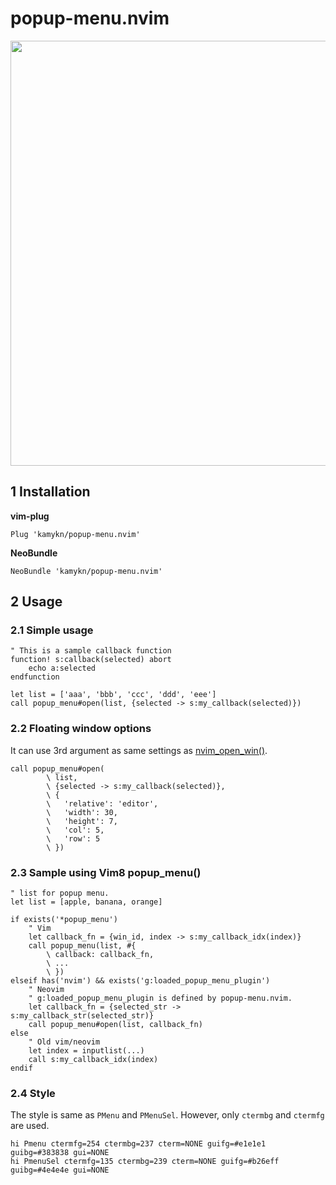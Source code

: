 # popup-menu.nvim

<img src="https://github.com/kamykn/popup-menu.nvim/blob/master/img/top.png?raw=true" width=680>

## 1 Installation
**vim-plug**

```
Plug 'kamykn/popup-menu.nvim'
```

**NeoBundle**
```
NeoBundle 'kamykn/popup-menu.nvim'
```

## 2 Usage
### 2.1 Simple usage

```
" This is a sample callback function
function! s:callback(selected) abort
	echo a:selected
endfunction

let list = ['aaa', 'bbb', 'ccc', 'ddd', 'eee']
call popup_menu#open(list, {selected -> s:my_callback(selected)})
```

### 2.2 Floating window options
It can use 3rd argument as same settings as [nvim_open_win()](https://neovim.io/doc/user/api.html#nvim_open_win()).

```
call popup_menu#open(
		\ list,
		\ {selected -> s:my_callback(selected)},
		\ {
		\ 	'relative': 'editor',
		\ 	'width': 30,
		\ 	'height': 7,
		\ 	'col': 5,
		\ 	'row': 5
		\ })
```

### 2.3 Sample using Vim8 popup_menu()

```
" list for popup menu.
let list = [apple, banana, orange]

if exists('*popup_menu')
    " Vim
    let callback_fn = {win_id, index -> s:my_callback_idx(index)}
    call popup_menu(list, #{
        \ callback: callback_fn,
        \ ...
        \ })
elseif has('nvim') && exists('g:loaded_popup_menu_plugin')
    " Neovim
    " g:loaded_popup_menu_plugin is defined by popup-menu.nvim.
    let callback_fn = {selected_str -> s:my_callback_str(selected_str)}
    call popup_menu#open(list, callback_fn)
else
    " Old vim/neovim
    let index = inputlist(...)
    call s:my_callback_idx(index)
endif
```

### 2.4 Style
The style is same as `PMenu` and `PMenuSel`.
However, only `ctermbg` and `ctermfg` are used.

```
hi Pmenu ctermfg=254 ctermbg=237 cterm=NONE guifg=#e1e1e1 guibg=#383838 gui=NONE
hi PmenuSel ctermfg=135 ctermbg=239 cterm=NONE guifg=#b26eff guibg=#4e4e4e gui=NONE
```
